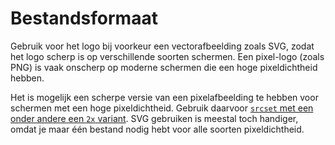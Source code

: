 <!-- @license CC0-1.0 -->

# Bestandsformaat

Gebruik voor het logo bij voorkeur een vectorafbeelding zoals SVG, zodat het logo scherp is op verschillende soorten schermen. Een pixel-logo (zoals PNG) is vaak onscherp op moderne schermen die een hoge pixeldichtheid hebben.

Het is mogelijk een scherpe versie van een pixelafbeelding te hebben voor schermen met een hoge pixeldichtheid. Gebruik daarvoor [`srcset` met een onder andere een `2x` variant](https://developer.mozilla.org/en-US/docs/Web/API/HTMLImageElement/srcset). SVG gebruiken is meestal toch handiger, omdat je maar één bestand nodig hebt voor alle soorten pixeldichtheid.
